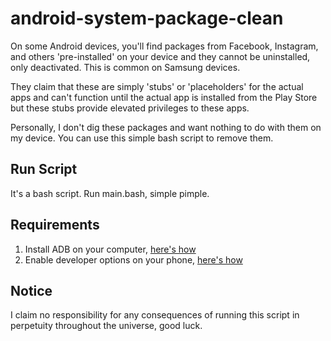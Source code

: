 # android-system-package-clean

On some Android devices, you'll find packages from Facebook, Instagram, and others 'pre-installed' on your device and they cannot be uninstalled, only deactivated. This is common on Samsung devices.

They claim that these are simply 'stubs' or 'placeholders' for the actual apps and can't function until the actual app is installed from the Play Store but these stubs provide elevated privileges to these apps.

Personally, I don't dig these packages and want nothing to do with them on my device. You can use this simple bash script to remove them.

## Run Script

It's a bash script. Run main.bash, simple pimple.

## Requirements

1. Install ADB on your computer, <a href="https://www.xda-developers.com/install-adb-windows-macos-linux/">here's how</a>
2. Enable developer options on your phone, <a href="https://www.howtogeek.com/129728/how-to-access-the-developer-options-menu-and-enable-usb-debugging-on-android-4.2/#:~:text=To%20enable%20Developer%20Options%2C%20open,times%20to%20enable%20Developer%20Options.">here's how</a>

## Notice

I claim no responsibility for any consequences of running this script in perpetuity throughout the universe, good luck.
